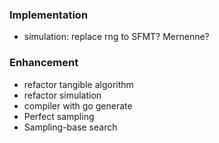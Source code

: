 ### Implementation

- simulation: replace rng to SFMT? Mernenne?

### Enhancement

- refactor tangible algorithm
- refactor simulation
- compiler with go generate
- Perfect sampling
- Sampling-base search
